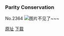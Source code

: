 ### Parity Conservation
No.2364
![图片不见了~~~](https://imgs.xkcd.com/comics/parity_conservation.png)

[原址](https://xkcd.com//2364) [下载](https://imgs.xkcd.com/comics/parity_conservation.png)

